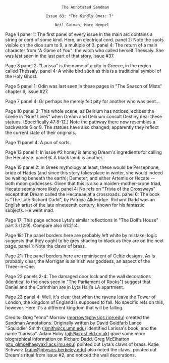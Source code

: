                              The Annotated Sandman

                      Issue 63: "The Kindly Ones: 7"

                          Neil Gaiman, Marc Hempel

Page 1 panel 1: The first panel of every issue in the main arc contains a
string or cord of some kind. Here, an electrical cord.
       panel 2: Note the spots visible on the dice sum to 9, a multiple of 3.
       panel 4: The return of a main character from "A Game of You": the
witch who called herself Thessaly. She was last seen in the last part of
that story, issue #37.

Page 3 panel 2: "Larissa" is the name of a city in Greece, in the region
called Thessaly.
       panel 4: A white bird such as this is a traditional symbol of the
Holy Ghost.

Page 5 panel 1: Odin was last seen in these pages in "The Season of Mists"
chapter 6, issue #27.

Page 7 panel 4: Or perhaps he merely felt pity for another who was pent...

Page 10 panel 3: This whole scene, as Delirium has noticed, echoes the scene
in "Brief Lives" when Dream and Delirium consult Destiny near these statues.
(Specifically 47:8-12.) Note the pathway there now resembles a backwards
6 or 9. The statues have also changed; apparently they reflect the current
state of their originals.

Page 11 panel 4: A pun of sorts.

Page 13 panel 1: In issue #2 honey is among Dream's ingredients for calling
the Hecateae.
	panel 6: A black lamb is another.

Page 15 panel 2: In Greek mythology at least, these would be Persephone, bride
of Hades (and since this story takes place in winter, she would indeed be
waiting beneath the earth); Demeter; and either Artemis or Hecate -- both
moon goddesses. Given that this is also a maiden-mother-crone triad, Hecate
seems more likely.
        panel 4: No refs on "Trivia of the Crossways" except that Dream called
the Hecateae at a crossroads.
        panel 6: The book is "The Late Richard Dadd", by Patricia Allderidge.
Richard Dadd was an English artist of the late nineteenth century, known
for his fantastic subjects. He went mad.

Page 17: This page echoes Lyta's similar reflections in "The Doll's House"
part 3 (12:9). Compare also 61:21:4.

Page 18: The panel borders here are probably left white by mistake; logic 
suggests that they ought to be grey shading to black as they are on the next
page.
         panel 1: Note the claws of brass.

Page 21: The panel borders here are reminiscent of Celtic designs. As is
probably clear, the Morrigan is an Irish war goddess, an aspect of the 
Three-in-One.

Page 22 panels 2-4: The damaged door lock and the wall decorations (identical
to the ones seen in "The Parliament of Rooks") suggest that Daniel and the
Corinthian are in Lyta Hall's LA apartment.

Page 23 panel 4: Well, it's clear that when the ravens leave the Tower of
London, the kingdom of England is supposed to fall. No specific refs on this,
however. Here it's a different kingdom that will be falling.

Credits:
	Greg "elmo" Morrow (morrow@physics.rice.edu) created the Sandman
Annotations.
        Originally written by David Goldfarb
	Lance "Squiddie" Smith (lsmith@cs.umn.edu) identified Larissa's book,
and the name "Larissa".
	Adam Huby (ajh@crosfield.co.uk) gave some more biographical information
on Richard Dadd.
	Greg McElhatton (stu_glmcelha@vax1.acs.jmu.edu) pointed out Lyta's
claws of brass.
	Katie Schwarz (katie@physics.berkeley.edu) also noted the claws,
pointed out Dream's ritual from issue #2, and noticed the wall decorations.
